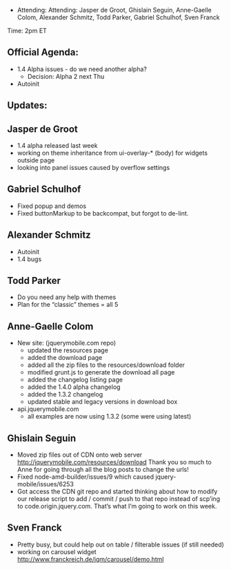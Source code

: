 * Attending: Attending: Jasper de Groot, Ghislain Seguin, Anne-Gaelle Colom, Alexander Schmitz, Todd Parker, Gabriel Schulhof, Sven Franck

Time: 2pm ET

## Official Agenda:
* 1.4 Alpha issues - do we need another alpha?
  - Decision: Alpha 2 next Thu
* Autoinit


## Updates:

## Jasper de Groot
* 1.4 alpha released last week
* working on theme inheritance from ui-overlay-* (body) for widgets outside page
* looking into panel issues caused by overflow settings

## Gabriel Schulhof
* Fixed popup and demos
* Fixed buttonMarkup to be backcompat, but forgot to de-lint.

## Alexander Schmitz
* Autoinit
* 1.4 bugs

## Todd Parker
* Do you need any help with themes
* Plan for the “classic” themes = all 5

## Anne-Gaelle Colom 
* New site: (jquerymobile.com repo)
  - updated the resources page
  - added the download page
  - added all the zip files to the resources/download folder
  - modified grunt.js to generate the download all page
  - added the changelog listing page
  - added the 1.4.0 alpha changelog
  - added the 1.3.2 changelog
  - updated stable and legacy versions in download box
* api.jquerymobile.com
  - all examples are now using 1.3.2 (some were using latest)

## Ghislain Seguin
* Moved zip files out of CDN onto web server http://jquerymobile.com/resources/download Thank you so much to Anne for going through all the blog posts to change the urls!
* Fixed node-amd-builder/issues/9 which caused jquery-mobile/issues/6253
* Got access the CDN git repo and started thinking about how to modify our release script to add / commit / push to that repo instead of scp’ing to code.origin.jquery.com. That’s what I’m going to work on this week.

## Sven Franck
* Pretty busy, but could help out on table / filterable issues (if still needed)
* working on carousel widget http://www.franckreich.de/jqm/carousel/demo.html 
